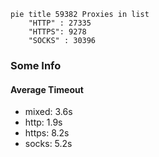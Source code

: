 
```mermaid
pie title 59382 Proxies in list
    "HTTP" : 27335
    "HTTPS": 9278
    "SOCKS" : 30396
```

### Some Info
#### Average Timeout

- mixed: 3.6s
- http: 1.9s
- https: 8.2s
- socks: 5.2s